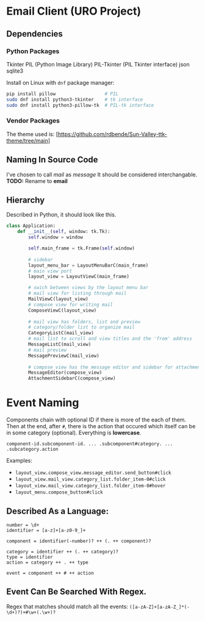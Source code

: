 # Email Client (URO Project)

## Dependencies

### Python Packages

Tkinter
PIL (Python Image Library)
PIL-Tkinter (PIL Tkinter interface)
json
sqlite3

Install on Linux with `dnf` package manager:
```sh
pip install pillow                  # PIL
sudo dnf install python3-tkinter    # tk interface
sudo dnf install python3-pillow-tk  # PIL-tk interface
```

### Vendor Packages

The theme used is: [https://github.com/rdbende/Sun-Valley-ttk-theme/tree/main]

## Naming In Source Code

I've chosen to call _mail_ as _message_ It should be considered interchangable.
**TODO:** Rename to **email**

## Hierarchy

Described in Python, it should look like this.

```python
class Application:
    def __init__(self, window: tk.Tk):
        self.window = window

        self.main_frame = tk.Frame(self.window)
        
        # sidebar
        layout_menu_bar = LayoutMenuBarC(main_frame)
        # main view port
        layout_view = LayoutViewC(main_frame)

        # swich between views by the layout menu bar
        # mail view for listing through mail
        MailViewC(layout_view)
        # compose view for writing mail
        ComposeViewC(layout_view)
        
        # mail view has folders, list and preview
        # category/folder list to organize mail
        CategoryListC(mail_view)
        # mail list to scroll and view titles and the 'from' address
        MessageListC(mail_view)
        # mail preview
        MessagePreviewC(mail_view)
        
        # compose view has the message editor and sidebar for attachments
        MessageEditor(compose_view)
        AttachmentSidebarC(compose_view)
```

# Event Naming

Components chain with optional ID if there is more of the each of them.
Then at the end, after `#`, there is the action that occured which itself 
can be in some category (optional).
Everything is **lowercase**.

`component-id.subcomponent-id. ... .subcomponent#category. ... .subcategory.action`

Examples:
- `layout_view.compose_view.message_editor.send_button#click`
- `layout_view.mail_view.category_list.folder_item-0#click`
- `layout_view.mail_view.category_list.folder_item-0#hover`
- `layout_menu.compose_button#click`


## Described As a Language:

```text
number = \d+
identifier = [a-z]+[a-z0-9_]+

component = identifier(-number)? ++ (. ++ component)?

category = identifier ++ (. ++ category)?
type = identifier
action = category ++ . ++ type

event = component ++ # ++ action
```

## Event Can Be Searched With Regex.

Regex that matches should match all the events: `([a-zA-Z]+[a-zA-Z_]*(-\d+)?)+#\w+(.\w+)?`






